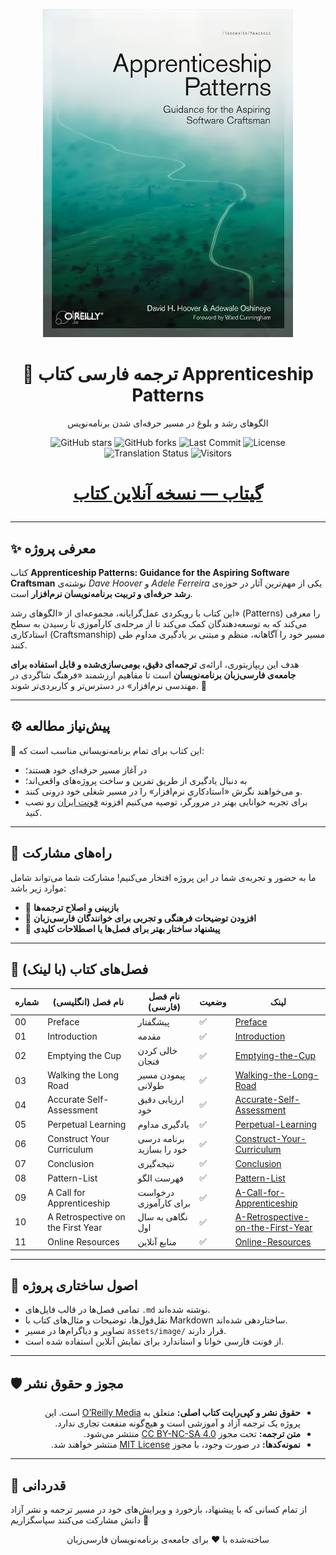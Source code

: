 <p align="center">
  <a href="https://github.com/hheydarian/apprenticeship-patterns-persian">
    <img src="assets/image/Cover.jpg" alt="Apprenticeship Patterns Persian Book Cover" width="400"/>
  </a>
</p>

<h1 align="center">📘 ترجمه فارسی کتاب Apprenticeship Patterns</h1>

<p align="center">
 الگوهای رشد و بلوغ در مسیر حرفه‌ای شدن برنامه‌نویس
</p>

<p align="center">
  <img src="https://img.shields.io/github/stars/hheydarian/apprenticeship-patterns-persian?style=social" alt="GitHub stars">
  <img src="https://img.shields.io/github/forks/hheydarian/apprenticeship-patterns-persian?color=blueviolet" alt="GitHub forks">
  <img src="https://img.shields.io/github/last-commit/hheydarian/apprenticeship-patterns-persian?color=9cf" alt="Last Commit">
  <img src="https://img.shields.io/github/license/hheydarian/apprenticeship-patterns-persian" alt="License">
  <img src="https://img.shields.io/badge/Translation-100%25-success" alt="Translation Status">
  <img src="https://visitor-badge.laobi.icu/badge?page_id=hheydarian.apprenticeship-patterns-persian" alt="Visitors">
</p>

<h1>
<p align="center">
   <a href="https://hheydarian.github.io/Gitab/" target="_blank"><strong>  گیتاب — نسخه آنلاین کتاب </strong></a>
</p>
</h1>

---

## ✨ معرفی پروژه

کتاب **Apprenticeship Patterns: Guidance for the Aspiring Software Craftsman** نوشته‌ی *Dave Hoover* و *Adele Ferreira* یکی از مهم‌ترین آثار در حوزه‌ی **رشد حرفه‌ای و تربیت برنامه‌نویسان نرم‌افزار** است.  

این کتاب با رویکردی عمل‌گرایانه، مجموعه‌ای از «الگوهای رشد» (Patterns) را معرفی می‌کند که به توسعه‌دهندگان کمک می‌کند تا از مرحله‌ی کارآموزی تا رسیدن به سطح استادکاری (Craftsmanship) مسیر خود را آگاهانه، منظم و مبتنی بر یادگیری مداوم طی کنند.  

هدف این ریپازیتوری، ارائه‌ی **ترجمه‌ای دقیق، بومی‌سازی‌شده و قابل استفاده برای جامعه‌ی فارسی‌زبان برنامه‌نویسان** است تا مفاهیم ارزشمند «فرهنگ شاگردی در مهندسی نرم‌افزار» در دسترس‌تر و کاربردی‌تر شوند. 🚀

---

## ⚙️ پیش‌نیاز مطالعه

🔹 این کتاب برای تمام برنامه‌نویسانی مناسب است که:
- در آغاز مسیر حرفه‌ای خود هستند؛  
- به دنبال یادگیری از طریق تمرین و ساخت پروژه‌های واقعی‌اند؛  
- و می‌خواهند نگرش «استادکاری نرم‌افزار» را در مسیر شغلی خود درونی کنند.
-  برای تجربه خوانایی بهتر در مرورگر، توصیه می‌کنیم افزونه [فونت ایران](https://chromewebstore.google.com/detail/fontiran/edbchgkbejkdkdkpgenlaciegoidmjoh) رو نصب کنید.

---

## 🙌 راه‌های مشارکت

ما به حضور و تجربه‌ی شما در این پروژه افتخار می‌کنیم! مشارکت شما می‌تواند شامل موارد زیر باشد:

- 📝 **بازبینی و اصلاح ترجمه‌ها**
- 💬 **افزودن توضیحات فرهنگی و تجربی برای خوانندگان فارسی‌زبان**
- 🎯 **پیشنهاد ساختار بهتر برای فصل‌ها یا اصطلاحات کلیدی**

---

## 🔗 فصل‌های کتاب (با لینک)
<div align="center">

| شماره | نام فصل (انگلیسی)                   | نام فصل (فارسی)                        | وضعیت | لینک                                                                          |
| ----- | ----------------------------------- | -------------------------------------- | ----- | ----------------------------------------------------------------------------- |
| 00    | Preface             | پیشگفتار                        | ✅     | [Preface](Book/00/Preface.md)                                       |
| 01    | Introduction                    | مقدمه                      | ✅     | [Introduction](Book/01/Introduction.md)                               |
| 02    | Emptying the Cup               | خالی کردن فنجان                   | ✅     | [Emptying-the-Cup](Book/02/Emptying-the-Cup.md)                     |
| 03    | Walking the Long Road               | پیمودن مسیر طولانی                     | ✅     | [Walking-the-Long-Road](Book/03/Walking-the-Long-Road.md)                     |
| 04    | Accurate Self-Assessment            | ارزیابی دقیق خود                       | ✅     | [Accurate-Self-Assessment](Book/04/Accurate-Self-Assessment.md)               |
| 05    | Perpetual Learning                        |  یادگیری مداوم                           | ✅     | [Perpetual-Learning](Book/05/Perpetual-Learning.md)                                       |
| 06    | Construct Your Curriculum                      | برنامه درسی خود را بسازید              | ✅     | [Construct-Your-Curriculum](Book/06/Construct-Your-Curriculum.md)                                   |
| 07    | Conclusion                        | نتیجه‌گیری                         | ✅     | [Conclusion](Book/07/Conclusion.md)                                       |
| 08    | Pattern-List           | فهرست الگو                | ✅     | [Pattern-List](Book/08/Where-Do-We-Go-From-Here.md)               |
| 09    | A Call for Apprenticeship          | درخواست برای کارآموزی              | ✅     | [A-Call-for-Apprenticeship](Book/09/A-Call-for-Apprenticeship.md)               |
| 10    | A Retrospective on the First Year          | نگاهی به سال اول              | ✅     | [A-Retrospective-on-the-First-Year](Book/10/A-Retrospective-on-the-First-Year.md)               |
| 11    | Online Resources         | منابع آنلاین              | ✅     | [Online-Resources](Book/11/Online-Resources.md)               |

</div>

---

## 🧩 اصول ساختاری پروژه

- تمامی فصل‌ها در قالب فایل‌های `.md` نوشته شده‌اند.  
- نقل‌قول‌ها، توضیحات و مثال‌های کتاب با Markdown ساختاردهی شده‌اند.  
- تصاویر و دیاگرام‌ها در مسیر `assets/image/` قرار دارند.  
- از فونت فارسی خوانا و استاندارد برای نمایش آنلاین استفاده شده است.

---

## 🛡️ مجوز و حقوق نشر

<ul dir="rtl">
<li><b>حقوق نشر و کپی‌رایت کتاب اصلی:</b> متعلق به <a href="https://www.amazon.com/Apprenticeship-Patterns-Guidance-Aspiring-Craftsman/dp/0596518382">O’Reilly Media</a> است. این پروژه یک ترجمه آزاد و آموزشی است و هیچ‌گونه منفعت تجاری ندارد.</li>
<li><b>متن ترجمه:</b> تحت مجوز <a href="https://creativecommons.org/licenses/by-nc-sa/4.0/">CC BY-NC-SA 4.0</a> منتشر می‌شود.</li>
<li><b>نمونه‌کدها:</b> در صورت وجود، با مجوز <a href="https://opensource.org/licenses/MIT">MIT License</a> منتشر خواهند شد.</li>
</ul>

---

## 🌟 قدردانی

از تمام کسانی که با پیشنهاد، بازخورد و ویرایش‌های خود در مسیر ترجمه و نشر آزاد دانش مشارکت می‌کنند سپاسگزاریم 🌱  
<p align="center">ساخته‌شده با ❤️ برای جامعه‌ی برنامه‌نویسان فارسی‌زبان</p>
